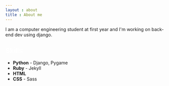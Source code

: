 ```yaml
---
layout : about
title : About me
---
```


I am a computer engineering student at first year and I'm working on back-end dev using django.

## <span style="color:white">Skills</span>
- **Python** - Django, Pygame
- **Ruby** - Jekyll
- **HTML**
- **CSS** - Sass
